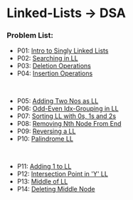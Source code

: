 # Linked-Lists -> DSA

### Problem List:

* P01: [Intro to Singly Linked Lists](./P00-Intro_LL.cpp)
* P02: [Searching in LL](./P01-Srch_in_LL.cpp)
* P03: [Deletion Operations](./P03_Deletion)
* P04: [Insertion Operations](./P04_Insertion)
<br>

* P05: [Adding Two Nos as LL](./P05-Add_Two_Nos.cpp)
* P06: [Odd-Even Idx-Grouping in LL](./P06-Odd_Even_LL.cpp)
* P07: [Sorting LL with 0s, 1s and 2s](./P07-Sort_0s_1s_2s_LL.cpp)
* P08: [Removing Nth Node From End](./P08-Remove_Nth_From_End.cpp)
* P09: [Reversing a LL](./P09-Reversing_LL.cpp)
* P10: [Palindrome LL](./P10-Palindrome_LL.cpp)
<br>

* P11: [Adding 1 to LL](./P11-Add_ONE_to_LL.cpp)
* P12: [Intersection Point in 'Y' LL](./P12-Intersection_Pt_of_Y_LL.cpp)
* P13: [Middle of LL](./P13-Middle_of_LL.cpp)
* P14: [Deleting Middle Node](./P14-Delete_Middle_Node.cpp)